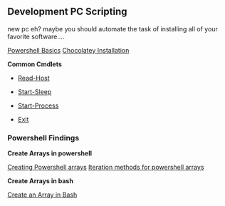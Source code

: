 ## Development PC Scripting


new pc eh? maybe you should automate the task of installing all of your favorite software....

[Powershell Basics](https://blog.netwrix.com/2018/02/21/windows-powershell-scripting-tutorial-for-beginners/)
[Chocolatey Installation](https://chocolatey.org/install)

**Common Cmdlets**

* [Read-Host](https://adamtheautomator.com/powershell-menu/#:~:text=The%20most%20common%20and%20easiest%20way%20to%20add,it%E2%80%99s%20located%20and%20expects%20some%20kind%20of%20input.)

* [Start-Sleep](https://docs.microsoft.com/en-us/powershell/module/microsoft.powershell.utility/start-sleep?view=powershell-7.1#:~:text=The%20Start-Sleep%20cmdlet%20suspends%20the%20activity%20in%20a,to%20complete%20or%20pausing%20before%20repeating%20an%20operation.)

* [Start-Process](https://debug.to/696/open-url-in-browser-in-powershell)

* [Exit](https://jorgecandeias.github.io/2014/11/27/the-difference-between-break-return-and-exit-in-powershell/#:~:text=The%20Exit%20statement%20is%20an%20internal%20command%20of,window%20itself%20will%20close%20outright%2C%20no%20questions%20asked.)

### Powershell Findings


**Create Arrays in powershell**

[Creating Powershell arrays](https://www.educba.com/powershell-array-of-strings/?source=leftnav)
[Iteration methods for powershell arrays](https://www.educba.com/powershell-loop-through-array/)

**Create Arrays in bash**

[Create an Array in Bash](https://www.freecodecamp.org/news/bash-array-how-to-declare-an-array-of-strings-in-a-bash-script/)



